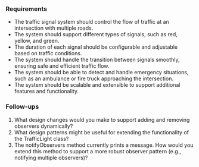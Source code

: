 ### Requirements
* The traffic signal system should control the flow of traffic at an intersection with multiple roads.
* The system should support different types of signals, such as red, yellow, and green.
* The duration of each signal should be configurable and adjustable based on traffic conditions.
* The system should handle the transition between signals smoothly, ensuring safe and efficient traffic flow.
* The system should be able to detect and handle emergency situations, such as an ambulance or fire truck approaching the intersection.
* The system should be scalable and extensible to support additional features and functionality.

### Follow-ups
1. What design changes would you make to support adding and removing observers dynamically?
2. What design patterns might be useful for extending the functionality of the TrafficLight class?
3. The notifyObservers method currently prints a message. How would you extend this method to support a more robust observer pattern (e.g., notifying multiple observers)?